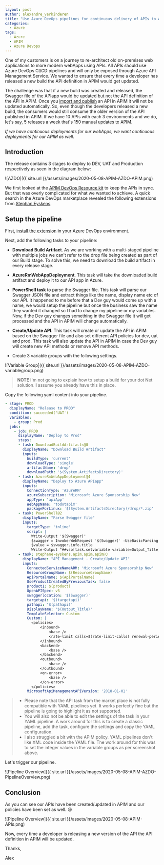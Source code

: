 ```yaml
---
layout: post
author: alexandre_verkinderen
title: "Use Azure DevOps pipelines for continuous delivery of APIs to Azure API Management Service"
categories:
  - Azure
tags:
  - Azure
  - APIM
  - Azure Devops
---
```


One of my customers is on a journey to re-architect old on-premises web applications to more modern webApps using APIs. All APIs should use Azure DevOps CI/CD pipelines and will only be exposed through Azure API Management Service. We wanted to ensure that every time a developer has released a new build the API definition in APIM would get updated.

The challenge was that if a new build was created and released, the Swagger file of the APIapp would be updated but not the API definition of the API in APIM. Once you [import and publish](https://docs.microsoft.com/en-us/azure/api-management/import-and-publish#-import-and-publish-a-backend-api) an API in APIM it will not be updated automatically. So, even though the developers released a new build, the consumers would still consume the older version of the API published in APIM. If we have 10 APIs with each 3 environments and we do, let's say, 5 releases a week that's 150 manual updates to APIM.

*If we have continuous deployments for our webApps, we want continuous deployments for our APIM as well.*

## Introduction

The release contains 3 stages to deploy to DEV, UAT and Production respectively as seen in the diagram below:

![AZDO]({{ site.url }}/assets/images/2020-05-08-APIM-AZDO-APIM.png)

We first looked at the [APIM DevOps Resource kit](https://github.com/Azure/azure-api-management-devops-resource-kit) to keep the APIs in sync. But that was overly complicated for what we wanted to achieve. A quick search in the Azure DevOps marketplace revealed the following extensions from [Stephan Eyskens](https://marketplace.visualstudio.com/items?itemName=stephane-eyskens.apim).

## Setup the pipeline

First, [install the extension](https://marketplace.visualstudio.com/items?itemName=stephane-eyskens.apim) in your Azure DevOps environment.

Next, add the following tasks to your pipeline:

- **Download Build Artifact**. As we are working with a multi-staged pipeline with multiple jobs we can't refer to the drop file being created as part of our Build stage. To solve this, we need to download the build artifact in every release stage.

- **AzureRmWebAppDeployment**. This task will take the downloaded build artifact and deploy it to our API app in Azure.

- **PowerShell task** to parse the Swagger file. This task will parse our Swagger JSON file and extract things like the name, display name etc of our API. It happened to me before that a Dev guy would come up with a name, we would setup the pipeline but once the business saw the name they wanted it changed so I had to change my pipeline or my variables. Now, if the Dev guy changes something in the Swagger file it will get processed and the API in APIM will change automatically.

- **Create/Update API**. This task will create or update the API in APIM based on the Swagger file and also set different API policies for dev, uat and prod. This task will also update the API in APIM in case the Dev guy will create new API methods or remove API methods.

- Create 3 variable groups with the following settings.

![Variable Group]({{ site.url }}/assets/images/2020-05-08-APIM-AZDO-variablegroup.png)

> **NOTE**
> I'm not going to explain how to setup a build for your dot Net solution. I assume you already have this in place.

Copy the following yaml content into your pipeline.

```yml
- stage: PROD
  displayName: "Release to PROD"
  condition: succeeded('UAT')
  variables:
    - group: Prod
  jobs:
    - job: PROD
      displayName: "Deploy to Prod"
      steps:
      - task: DownloadBuildArtifacts@0
        displayName: "Download Build Artifact"
        inputs:
          buildType: 'current'
          downloadType: 'single'
          artifactName: 'drop'
          downloadPath: '$(System.ArtifactsDirectory)'
      - task: AzureRmWebAppDeployment@4
        displayName: "Deploy to Azure APIapp"
        inputs:
          ConnectionType: 'AzureRM'
          azureSubscription: 'Microsoft Azure Sponsorship New'
          appType: 'apiApp'
          WebAppName: 'todotapim'
          packageForLinux: '$(System.ArtifactsDirectory)/drop/*.zip'
      - task: PowerShell@2
        displayName: "Parse Swagger file"
        inputs:
          targetType: 'inline'
          script: |
            Write-Output '$(Swagger)'
            $swagger = Invoke-WebRequest '$(Swagger)' -UseBasicParsing | convertfrom-json
            $value = $swagger.info.title
            Write-Output "##vso[task.setvariable variable=Output_Title]$value"
      - task: stephane-eyskens.apim.apim.apim@3
        displayName: "API Management - Create/Update API"
        inputs:
          ConnectedServiceNameARM: 'Microsoft Azure Sponsorship New'
          ResourceGroupName: $(ResourceGroupName)
          ApiPortalName: $(ApiPortalName)
          UseProductCreatedByPreviousTask: false
          product1: $(product)
          OpenAPISpec: v3
          swaggerlocation: '$(Swagger)'
          targetapi: '$(targetapi)'
          pathapi: '$(pathapi)'
          DisplayName: '$(Output_Title)'
          TemplateSelector: Custom
          Custom: |
            <policies>
                <inbound>
                    <base />
                    <rate-limit calls=$(rate-limit-calls) renewal-period=$(renewal-period) />
                </inbound>
                <backend>
                    <base />
                </backend>
                <outbound>
                    <base />
                </outbound>
                <on-error>
                    <base />
                </on-error>
            </policies>
          MicrosoftApiManagementAPIVersion: '2018-01-01'
```

> - Please note that the API task from the market place is not fully compatible with YAML pipelines yet. It works perfectly fine but the pipeline is going to highlight it as not supported.
> - You will also not be able to edit the settings of the task in your YAML pipeline. A work around for this is to create a classic pipeline, add the task, configure the settings and copy the YAML configuration.
> - I also struggled a bit with the APIM policy. YAML pipelines don't like XML code inside the YAML file. The work around for this was to set the integer values in the variable groups as per screenshot above.

Let's trigger our pipeline.

![Pipeline Overview]({{ site.url }}/assets/images/2020-05-08-APIM-AZDO-PipelineOverview.png)

## Conclusion

As you can see our APIs have been created/updated in APIM and our policies have been set as well. :smiley:

![Pipeline Overview]({{ site.url }}/assets/images/2020-05-08-APIM-APIs.png)

Now, every time a developer is releasing a new version of the API the API definition in APIM will be updated.

Thanks,

Alex
